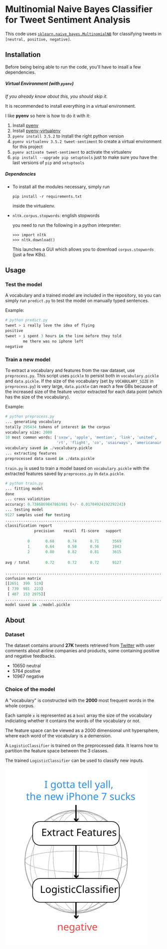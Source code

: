 # Multinomial Naive Bayes Classifier for Tweet Sentiment Analysis

This code uses [`sklearn.naive_bayes.MultinomialNB`](http://scikit-learn.org/stable/modules/generated/sklearn.naive_bayes.MultinomialNB.html)
for classifying tweets in `[neutral, positive, negative]`.

## Installation

Before being being able to run the code, you'll have to insall a few dependencies.

##### Virtual Environment (with `pyenv`)

*If you already know about this, you should skip it.*

It is recommended to install everything in a virtual environment.

I like **pyenv** so here is how to do it with it:

1. Install [pyenv](https://github.com/yyuu/pyenv)
2. Install [pyenv-virtualenv](https://github.com/yyuu/pyenv-virtualenv)
3. `pyenv install 3.5.2` to install the right python version
4. `pyenv virtualenv 3.5.2 tweet-sentiment` to create a virtual environment for this project
5. `pyenv activate tweet-sentiment` to activate the virtualenv
6. `pip install --upgrade pip setuptools` just to make sure you have the last versions of `pip` and `setuptools`

##### Dependencies

- To install all the modules necessary, simply run
  ```
  pip install -r requirements.txt
  ```
  inside the virtualenv.

- `nltk.corpus.stopwords`: english stopwords

  you need to run the following in a python interpreter:
  ```
  >>> import nltk
  >>> nltk.download()
  ```
  This launches a GUI which allows you to download `corpus.stopwords` (just a few KBs).

## Usage

### Test the model

A vocabulary and a trained model are included in the repository, so you can simply run `predict.py` to test the model on manually typed sentences.

Example:

```python
# python predict.py
tweet > i really love the idea of flying
positive
tweet > i spent 3 hours in the line before they told
        me there was no iphone left
negative
```

### Train a new model

To extract a vocabulary and features from the raw dataset, use `preprocess.py`. This script uses `pickle` to persist both in `vocabulary.pickle` and `data.pickle`. If the size of the vocabulary (set by `VOCABULARY_SIZE` in `preprocess.py`) is very large, `data.pickle` can reach a few GBs because of the increased size of the feature vector extracted for each data point (which has the size of the vocabulary).

Example:
```python
# python preprocess.py 
... generating vocabulary
totally 295434 tokens of interest in the corpus
vocabulary size: 2000
10 most common words: ['sxsw', 'apple', 'mention', 'link', 'united', 
                       'rt', 'flight', 'co', 'usairways', 'americanair']
vocabulary saved in ./vocalubary.pickle
... extracting features
preprocessed data saved in ./data.pickle
```

`train.py` is used to train a model based on `vocabulary.pickle` with the extracted features saved by `preprocess.py` in `data.pickle`.

```python
# python train.py
... fitting model
done
... cross validition
accuracy: 0.7386869847861981 (+/- 0.01704924192292243)
... testing model
9127 samples used for testing
......................................................................
classification report
             precision    recall  f1-score   support

          0       0.68      0.74      0.71      3569
          1       0.64      0.50      0.56      1943
          2       0.80      0.82      0.81      3615

avg / total       0.72      0.72      0.72      9127

......................................................................
confusion matrix
[[2651  399  519]
 [ 739  981  223]
 [ 487  153 2975]]
......................................................................
model saved in ./model.pickle

```

## About

### Dataset

The dataset contains around **27K** tweets retrieved from
[Twitter](http://twitter.com) with user comments about airline companies and products, some containing positive and negative feedbacks.

- 10650 neutral
- 5764 positive
- 10967 negative

### Choice of the model

A "vocabulary" is constructed with the **2000** most frequent words in the whole corpus.

Each sample `x` is represented as a `bool` array the size of the vocabulary indiciating whether it contains the words of the vocabulary or not.

The feature space can be viewed as a 2000 dimensional unit hypersphere, where each word of the vocabulary is a demension.

A `LogisticClassifier` is trained on the preprocessed data. It learns how to partition the feature space between the 3 classes.

The trained `LogisticClassifier` can be used to classify new inputs.

![classification diagram](gfx/classification.svg)